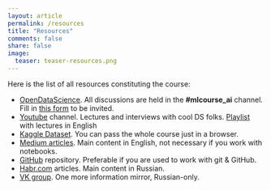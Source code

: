 ```yaml
---
layout: article
permalink: /resources
title: "Resources"
comments: false
share: false
image:
  teaser: teaser-resources.png
---
```


Here is the list of all resources constituting the course:
 - [OpenDataScience](http://ods.ai). All discussions are held in the **#mlcourse_ai** channel. Fill in [this form](https://docs.google.com/forms/d/1_pDNuVHwBxV5wuOcdaXoxBZneyAQcqfOl4V2qkqKbNQ/) to be invited.
 - [Youtube](https://www.youtube.com/playlist?list=PLVlY_7IJCMJdgcCtQfzj5j8OVB_Y0GJCl) channel. Lectures and interviews with cool DS folks. [Playlist](https://www.youtube.com/watch?v=DzXgyOcbZZk&list=PLVlY_7IJCMJeRfZ68eVfEcu-UcN9BbwiX) with lectures in English 
- [Kaggle Dataset](https://www.kaggle.com/kashnitsky/mlcourse). You can pass the whole course just in a browser.
 - [Medium articles](https://medium.com/open-machine-learning-course). Main content in English, not necessary if you work with notebooks.
 - [GitHub](https://github.com/Yorko/mlcourse.ai) repository. Preferable if you are used to work with git & GitHub.
 - [Habr.com](https://habr.com/company/ods/blog/322626/) articles. Main content in Russian.
 - [VK group](https://vk.com/mlcourse). One more information mirror, Russian-only.

